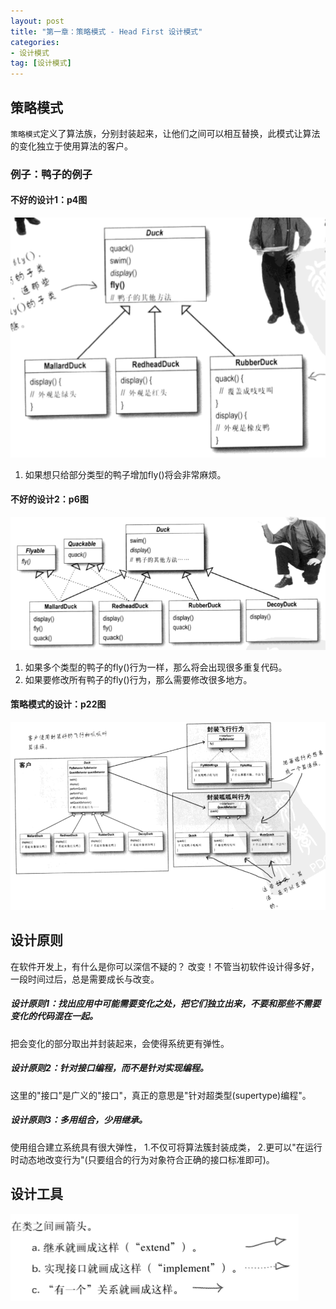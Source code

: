 ```yaml
---
layout: post
title: "第一章：策略模式 - Head First 设计模式"
categories:
- 设计模式
tag: [设计模式]
---
```


## 策略模式

`策略模式`定义了算法族，分别封装起来，让他们之间可以相互替换，此模式让算法的变化独立于使用算法的客户。

### 例子：鸭子的例子

#### 不好的设计1：p4图

![p4图](/images/design-pattern/p4.png)

1. 如果想只给部分类型的鸭子增加fly()将会非常麻烦。

#### 不好的设计2：p6图

![p6图](/images/design-pattern/p6.png)

1. 如果多个类型的鸭子的fly()行为一样，那么将会出现很多重复代码。
2. 如果要修改所有鸭子的fly()行为，那么需要修改很多地方。

#### 策略模式的设计：p22图

![p22图](/images/design-pattern/p22.png)

## 设计原则

在软件开发上，有什么是你可以深信不疑的？
改变！不管当初软件设计得多好，一段时间过后，总是需要成长与改变。

##### 设计原则1：找出应用中可能需要变化之处，把它们独立出来，不要和那些不需要变化的代码混在一起。

把会变化的部分取出并封装起来，会使得系统更有弹性。

##### 设计原则2：针对接口编程，而不是针对实现编程。

这里的"接口"是广义的"接口"，真正的意思是"针对超类型(supertype)编程"。

##### 设计原则3：多用组合，少用继承。

使用组合建立系统具有很大弹性， 
1.不仅可将算法簇封装成类，
2.更可以"在运行时动态地改变行为"(只要组合的行为对象符合正确的接口标准即可)。

## 设计工具

![p25图](/images/design-pattern/p25.png)


